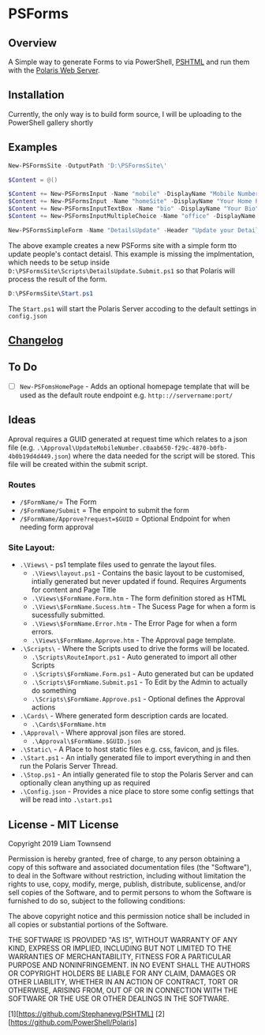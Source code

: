 # PSForms

## Overview

A Simple way to generate Forms to via PowerShell, [PSHTML](1) and run them with the [Polaris Web Server](2).

## Installation

Currently, the only way is to build form source, I will be uploading to the PowerShell gallery shortly

## Examples

``` PowerShell
New-PSFormsSite -OutputPath 'D:\PSFormsSite\'

$Content = @()

$Content += New-PSFormsInput -Name "mobile" -DisplayName "Mobile Number" -InputType "tel" -ToolTip "Please enter your new mobile number."
$Content += New-PSFormsInput -Name "homeSite" -DisplayName "Your Home Page" -InputType "url" -Placeholder "https://github.com/YourUsernameHere/"
$Content += New-PSFormsInputTextBox -Name "bio" -DisplayName "Your Bio" -Rows 4 -Columns 10 -ToolTip "A Short bio to display on our internal staff directory."
$Content += New-PSFormsInputMultipleChoice -Name "office" -DisplayName "Your Main Office Address" -ToolTip "If you work on multiple sites select the one that you spend the most time at." -Options @("34, Some Street, Town, Bedfordshire, LXO1 111", "39, Some Avenue, Leeds, West Yorkshire, LS1 111")

New-PSFormsSimpleForm -Name "DetailsUpdate" -Header "Update your Details" -Description "Use this form to update your details in Outlook and the Staff Directory." -Content $Content -SucessMsg "Your Details have been updated, this may take up to 5 days to roll out to everyone in the organisation." -ErrorMsg "Something went wrong, Please contact the service Desk on 'Some Number' for assitance." -SiteRoot 'D:\PSFormsSite\'
```

The above example creates a new PSForms site with a simple form tto update people's contact detaisl. This example is missing the implmentation, which needs to be setup inside `D:\PSFormsSite\Scripts\DetailsUpdate.Submit.ps1` so that Polaris will process the result of the form.

``` PowerShell
D:\PSFormsSite\Start.ps1
```
The `Start.ps1` will start the Polaris Server accoding to the default settings in `config.json`


## [Changelog](Changelog.md)

## To Do
- [ ] `New-PSFomsHomePage` - Adds an optional homepage template that will be used as the default route endpoint e.g. `http:://servername:port/`


## Ideas
Aproval requires a GUID generated at request time which relates to a json file (e.g. `.\Approval\UpdateMobileNumber.c0aab650-f29c-4870-b0fb-4b0b19d4d449.json`) where the data needed for the script will be stored. This file will be created within the submit script.

### Routes
- `/$FormName/`= The Form
- `/$FormName/Submit` = The enpoint to submit the form
- `/$FormName/Approve?request=$GUID` = Optional Endpoint for when needing form approval

### Site Layout:
- `.\Views\` - ps1 template files used to genrate the layout files.
    - `.\Views\layout.ps1` - Contains the basic layout to be customised, intially generated but never updated if found. Requires Arguments for content and Page Title
    - `.\Views\$FormName.Form.htm` - The form definition stored as HTML
    - `.\Views\$FormName.Sucess.htm` - The Sucess Page for when a form is sucessfully submitted.
    - `.\Views\$FormName.Error.htm` - The Error Page for when a form errors.
    - `.\Views\$FormName.Approve.htm` - The Approval page template.
- `.\Scripts\` - Where the Scripts used to drive the forms will be located.
    - `.\Scripts\RouteImport.ps1` - Auto generated to import all other Scripts
    - `.\Scripts\$FormName.Form.ps1` - Auto generated but can be updated
    - `.\Scripts\$FormName.Submit.ps1` - To Edit by the Admin to actually do something
    - `.\Scripts\$FormName.Approve.ps1` - Optional defines the Approval actions
- `.\Cards\` - Where generated form description cards are located.
    - `.\Cards\$FormName.htm`
- `.\Approval\` - Where approval json files are stored.
    - `.\Approval\$FormName.$GUID.json`
- `.\Static\` - A Place to host static files e.g. css, favicon, and js files.
- `.\Start.ps1` - An intially generated file to import everything in and then run the Polaris Server Thread.
- `.\Stop.ps1` - An intially generated file to stop the Polaris Server and can optionally clean anything up as required
- `.\Config.json` - Provides a nice place to store some config settings that will be read into `.\start.ps1`

## License - MIT License

Copyright 2019 Liam Townsend

Permission is hereby granted, free of charge, to any person obtaining a copy of this software and associated documentation files (the "Software"), to deal in the Software without restriction, including without limitation the rights to use, copy, modify, merge, publish, distribute, sublicense, and/or sell copies of the Software, and to permit persons to whom the Software is furnished to do so, subject to the following conditions:

The above copyright notice and this permission notice shall be included in all copies or substantial portions of the Software.

THE SOFTWARE IS PROVIDED "AS IS", WITHOUT WARRANTY OF ANY KIND, EXPRESS OR IMPLIED, INCLUDING BUT NOT LIMITED TO THE WARRANTIES OF MERCHANTABILITY, FITNESS FOR A PARTICULAR PURPOSE AND NONINFRINGEMENT. IN NO EVENT SHALL THE AUTHORS OR COPYRIGHT HOLDERS BE LIABLE FOR ANY CLAIM, DAMAGES OR OTHER LIABILITY, WHETHER IN AN ACTION OF CONTRACT, TORT OR OTHERWISE, ARISING FROM, OUT OF OR IN CONNECTION WITH THE SOFTWARE OR THE USE OR OTHER DEALINGS IN THE SOFTWARE.

[1][https://github.com/Stephanevg/PSHTML]
[2][https://github.com/PowerShell/Polaris]